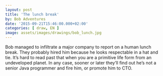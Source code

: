 ```yaml
---
layout: post
title: 'The lunch break'
by: Bob Adventures
date: '2015-09-21T15:46:00.000+02:00'
categories: [ draw, EN ]
image: assets/images/drawings/bob_lunch.jpg
---
```


Bob managed to infiltrate a major company to report on a human lunch  break. They probably hired him because he looks respectable in a hat and tie. It’s hard to read past that when you are a primitive life form from an undeveloped planet. In any case, sooner or later they’ll find out he’s not a senior Java programmer and fire him, or promote him to CTO.
